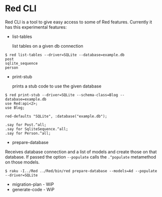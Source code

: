 # Red CLI

Red CLI is a tool to give easy access to some of Red features. Currently it has this experimental features:

- list-tables

  list tables on a given db connection
  
```
$ red list-tables --driver=SQLite --database=example.db     
post
sqlite_sequence
person
```

- print-stub

  prints a stub code to use the given database
  
```
$ red print-stub --driver=SQLite --schema-class=Blog --database=example.db
use Red:api<2>;
use Blog;

red-defaults "SQLite", :database("example.db");

.say for Post.^all;
.say for SqliteSequence.^all;
.say for Person.^all;
```

- prepare-database

Receives database connection and a list of models and create those on that database. If passed the option `--populate` calls the `.^populate` metamethod on those models.

```
$ raku -I../Red ../Red/bin/red prepare-database --models=Ad --populate --driver=SQLite
```

- migration-plan - WiP
- generate-code - WiP
